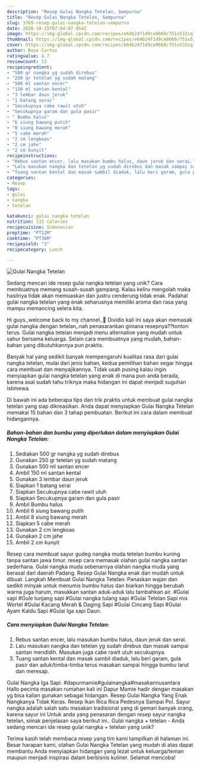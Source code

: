 ```yaml
---
description: "Resep Gulai Nangka Tetelan, Sempurna"
title: "Resep Gulai Nangka Tetelan, Sempurna"
slug: 3769-resep-gulai-nangka-tetelan-sempurna
date: 2020-10-15T07:04:07.054Z
image: https://img-global.cpcdn.com/recipes/e64b24f1d9ce0669/751x532cq70/gulai-nangka-tetelan-foto-resep-utama.jpg
thumbnail: https://img-global.cpcdn.com/recipes/e64b24f1d9ce0669/751x532cq70/gulai-nangka-tetelan-foto-resep-utama.jpg
cover: https://img-global.cpcdn.com/recipes/e64b24f1d9ce0669/751x532cq70/gulai-nangka-tetelan-foto-resep-utama.jpg
author: Rose Cortez
ratingvalue: 4.7
reviewcount: 13
recipeingredient:
- "500 gr nangka yg sudah direbus"
- "250 gr tetelan yg sudah matang"
- "500 ml santan encer"
- "150 ml santan kental"
- "3 lembar daun jeruk"
- "1 batang serai"
- "Secukupnya cabe rawit utuh"
- "Secukupnya garam dan gula pasir"
- " Bumbu halus"
- "6 siung bawang putih"
- "8 siung bawang merah"
- "5 cabe merah"
- "2 cm lengkoas"
- "2 cm jahe"
- "2 cm kunyit"
recipeinstructions:
- "Rebus santan encer, lalu masukan bumbu halus, daun jeruk dan serai."
- "Lalu masukan nangka dan tetelan yg sudah direbus dan masak sampai santan mendidih. Masukan juga cabe rawit utuh secukupnya."
- "Tuang santan kental dan masak sambil diaduk, lalu beri garam, gula pasir dan aduk/timba-timba terus masakan sampai hingga bumbu larut dan meresap."
categories:
- Resep
tags:
- gulai
- nangka
- tetelan

katakunci: gulai nangka tetelan 
nutrition: 133 calories
recipecuisine: Indonesian
preptime: "PT12M"
cooktime: "PT36M"
recipeyield: "3"
recipecategory: Lunch

---
```



![Gulai Nangka Tetelan](https://img-global.cpcdn.com/recipes/e64b24f1d9ce0669/751x532cq70/gulai-nangka-tetelan-foto-resep-utama.jpg)

Sedang mencari ide resep gulai nangka tetelan yang unik? Cara membuatnya memang susah-susah gampang. Kalau keliru mengolah maka hasilnya tidak akan memuaskan dan justru cenderung tidak enak. Padahal gulai nangka tetelan yang enak seharusnya memiliki aroma dan rasa yang mampu memancing selera kita.

Hi guys.,welcome back to my channel.,🤗 Dividio kali ini saya akan memasak gulai nangka dengan tetelan,.nah penasarankan gimana resepnya??tonton terus. Gulai nangka tetelan menjadi menu alternative yang mudah untuk sahur bersama keluarga. Selain cara membuatnya yang mudah, bahan-bahan yang dibutuhkannya pun praktis.

Banyak hal yang sedikit banyak mempengaruhi kualitas rasa dari gulai nangka tetelan, mulai dari jenis bahan, kedua pemilihan bahan segar hingga cara membuat dan menyajikannya. Tidak usah pusing kalau ingin menyiapkan gulai nangka tetelan yang enak di mana pun anda berada, karena asal sudah tahu triknya maka hidangan ini dapat menjadi suguhan istimewa.


Di bawah ini ada beberapa tips dan trik praktis untuk membuat gulai nangka tetelan yang siap dikreasikan. Anda dapat menyiapkan Gulai Nangka Tetelan memakai 15 bahan dan 3 tahap pembuatan. Berikut ini cara dalam membuat hidangannya.

<!--inarticleads1-->

##### Bahan-bahan dan bumbu yang diperlukan dalam menyiapkan Gulai Nangka Tetelan:

1. Sediakan 500 gr nangka yg sudah direbus
1. Gunakan 250 gr tetelan yg sudah matang
1. Gunakan 500 ml santan encer
1. Ambil 150 ml santan kental
1. Gunakan 3 lembar daun jeruk
1. Siapkan 1 batang serai
1. Siapkan Secukupnya cabe rawit utuh
1. Siapkan Secukupnya garam dan gula pasir
1. Ambil  Bumbu halus
1. Ambil 6 siung bawang putih
1. Ambil 8 siung bawang merah
1. Siapkan 5 cabe merah
1. Gunakan 2 cm lengkoas
1. Gunakan 2 cm jahe
1. Ambil 2 cm kunyit


Resep cara membuat sayur gudeg nangka muda tetelan bumbu kuning tanpa santan jawa timur. resep cara memasak olahan gulai nangka santan sederhana. Gulai nangka muda sebenarnya olahan nangka muda yang berasal dari daerah Padang. Resep Gulai Nangka enak dan mudah untuk dibuat. Langkah Membuat Gulai Nangka Tetelan: Panaskan wajan dan sedikit minyak untuk menumis bumbu halus dan biarkan hingga berubah warna juga harum, masukkan santan aduk-aduk lalu tambahkan air. #Gulai sapi #Gule tunjang sapi #Gulai nangka tulang sapi #Gulai Tetelan Sapi mix Wortel #Gulai Kacang Merah &amp; Daging Sapi #Gulai Cincang Sapi #Gulai Ayam Kaldu Sapi #Gulai Iga sapi Daun. 

<!--inarticleads2-->

##### Cara menyiapkan Gulai Nangka Tetelan:

1. Rebus santan encer, lalu masukan bumbu halus, daun jeruk dan serai.
1. Lalu masukan nangka dan tetelan yg sudah direbus dan masak sampai santan mendidih. Masukan juga cabe rawit utuh secukupnya.
1. Tuang santan kental dan masak sambil diaduk, lalu beri garam, gula pasir dan aduk/timba-timba terus masakan sampai hingga bumbu larut dan meresap.


Gulai Nangka Iga Sapi. #dapurmamie#gulainangka#masakannusantara Hallo pecinta masakan rumahan kali ini Dapur Mamie hadir dengan masakan yg bisa kalian gunakan sebagai hidangan. Resep Gulai Nangka Yang Enak Nangkanya Tidak Keras. Resep Ikan Rica Rica Pedesnya Sampai Pol. Sayur nangka adalah salah satu masakan tradisional yang di gemari banyak orang, karena sayur ini Untuk anda yang penasaran dengan resep sayur nangka tetelan, simak penjelasan saya berikut ini.. Gulai nangka + tetelan - Anda sedang mencari ide resep gulai nangka + tetelan yang unik? 

Terima kasih telah membaca resep yang tim kami tampilkan di halaman ini. Besar harapan kami, olahan Gulai Nangka Tetelan yang mudah di atas dapat membantu Anda menyiapkan hidangan yang lezat untuk keluarga/teman maupun menjadi inspirasi dalam berbisnis kuliner. Selamat mencoba!
